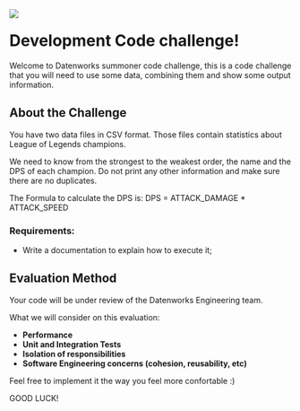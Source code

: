 <img align="left" src="https://datenworks.com/img/logo.png" />


# Development Code challenge!

Welcome to Datenworks summoner code challenge, this is a code challenge that you
will need to use some data, combining them and show some output information.

## About the Challenge

You have two data files in CSV format. Those files contain statistics about
League of Legends champions.

We need to know from the strongest to the weakest order, the name and the DPS of each champion.
Do not print any other information and make sure there are no duplicates.

The Formula to calculate the DPS is:
  DPS = ATTACK_DAMAGE * ATTACK_SPEED

### Requirements:

* Write a documentation to explain how to execute it;

## Evaluation Method

Your code will be under review of the Datenworks Engineering team.

What we will consider on this evaluation:
- **Performance**
- **Unit and Integration Tests**
- **Isolation of responsibilities**
- **Software Engineering concerns (cohesion, reusability, etc)**

Feel free to implement it the way you feel more confortable :)

GOOD LUCK!

